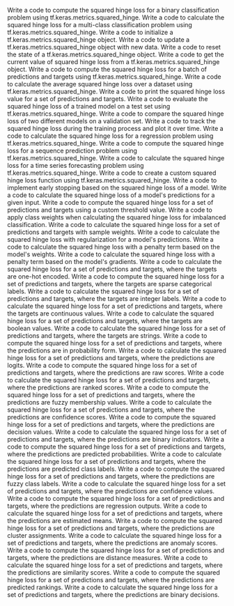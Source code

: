 Write a code to compute the squared hinge loss for a binary classification problem using tf.keras.metrics.squared_hinge.
Write a code to calculate the squared hinge loss for a multi-class classification problem using tf.keras.metrics.squared_hinge.
Write a code to initialize a tf.keras.metrics.squared_hinge object.
Write a code to update a tf.keras.metrics.squared_hinge object with new data.
Write a code to reset the state of a tf.keras.metrics.squared_hinge object.
Write a code to get the current value of squared hinge loss from a tf.keras.metrics.squared_hinge object.
Write a code to compute the squared hinge loss for a batch of predictions and targets using tf.keras.metrics.squared_hinge.
Write a code to calculate the average squared hinge loss over a dataset using tf.keras.metrics.squared_hinge.
Write a code to print the squared hinge loss value for a set of predictions and targets.
Write a code to evaluate the squared hinge loss of a trained model on a test set using tf.keras.metrics.squared_hinge.
Write a code to compare the squared hinge loss of two different models on a validation set.
Write a code to track the squared hinge loss during the training process and plot it over time.
Write a code to calculate the squared hinge loss for a regression problem using tf.keras.metrics.squared_hinge.
Write a code to compute the squared hinge loss for a sequence prediction problem using tf.keras.metrics.squared_hinge.
Write a code to calculate the squared hinge loss for a time series forecasting problem using tf.keras.metrics.squared_hinge.
Write a code to create a custom squared hinge loss function using tf.keras.metrics.squared_hinge.
Write a code to implement early stopping based on the squared hinge loss of a model.
Write a code to calculate the squared hinge loss of a model's predictions for a given input.
Write a code to compute the squared hinge loss for a set of predictions and targets using a custom threshold value.
Write a code to apply class weights when calculating the squared hinge loss for imbalanced classification.
Write a code to calculate the squared hinge loss for a set of predictions and targets with sample weights.
Write a code to calculate the squared hinge loss with regularization for a model's predictions.
Write a code to calculate the squared hinge loss with a penalty term based on the model's weights.
Write a code to calculate the squared hinge loss with a penalty term based on the model's gradients.
Write a code to calculate the squared hinge loss for a set of predictions and targets, where the targets are one-hot encoded.
Write a code to compute the squared hinge loss for a set of predictions and targets, where the targets are sparse categorical labels.
Write a code to calculate the squared hinge loss for a set of predictions and targets, where the targets are integer labels.
Write a code to calculate the squared hinge loss for a set of predictions and targets, where the targets are continuous values.
Write a code to calculate the squared hinge loss for a set of predictions and targets, where the targets are boolean values.
Write a code to calculate the squared hinge loss for a set of predictions and targets, where the targets are strings.
Write a code to compute the squared hinge loss for a set of predictions and targets, where the predictions are in probability form.
Write a code to calculate the squared hinge loss for a set of predictions and targets, where the predictions are logits.
Write a code to compute the squared hinge loss for a set of predictions and targets, where the predictions are raw scores.
Write a code to calculate the squared hinge loss for a set of predictions and targets, where the predictions are ranked scores.
Write a code to compute the squared hinge loss for a set of predictions and targets, where the predictions are fuzzy membership values.
Write a code to calculate the squared hinge loss for a set of predictions and targets, where the predictions are confidence scores.
Write a code to compute the squared hinge loss for a set of predictions and targets, where the predictions are decision values.
Write a code to calculate the squared hinge loss for a set of predictions and targets, where the predictions are binary indicators.
Write a code to compute the squared hinge loss for a set of predictions and targets, where the predictions are predicted probabilities.
Write a code to calculate the squared hinge loss for a set of predictions and targets, where the predictions are predicted class labels.
Write a code to compute the squared hinge loss for a set of predictions and targets, where the predictions are fuzzy class labels.
Write a code to calculate the squared hinge loss for a set of predictions and targets, where the predictions are confidence values.
Write a code to compute the squared hinge loss for a set of predictions and targets, where the predictions are regression outputs.
Write a code to calculate the squared hinge loss for a set of predictions and targets, where the predictions are estimated means.
Write a code to compute the squared hinge loss for a set of predictions and targets, where the predictions are cluster assignments.
Write a code to calculate the squared hinge loss for a set of predictions and targets, where the predictions are anomaly scores.
Write a code to compute the squared hinge loss for a set of predictions and targets, where the predictions are distance measures.
Write a code to calculate the squared hinge loss for a set of predictions and targets, where the predictions are similarity scores.
Write a code to compute the squared hinge loss for a set of predictions and targets, where the predictions are predicted rankings.
Write a code to calculate the squared hinge loss for a set of predictions and targets, where the predictions are binary decisions.